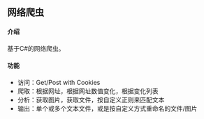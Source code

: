 ## 网络爬虫

#### 介绍

基于C#的网络爬虫。

#### 功能

- 访问：Get/Post with Cookies
- 爬取：根据网址，根据网址数值变化，根据变化列表
- 分析：获取图片，获取文件，按自定义正则来匹配文本
- 输出：单个或多个文本文件，或是按自定义方式重命名的文件/图片